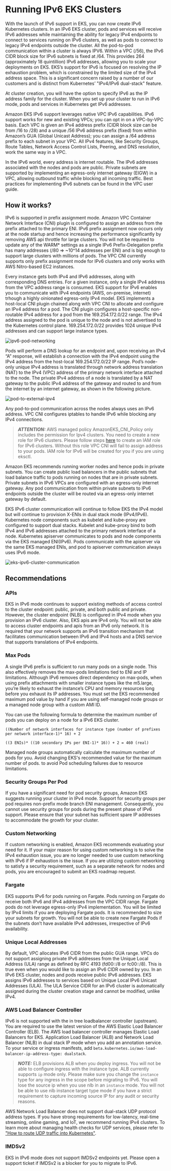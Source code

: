 # Running IPv6 EKS Clusters

With the launch of IPv6 support in EKS, you can now create IPv6 Kubernetes clusters. In an IPv6 EKS cluster, pods and services will receive IPv6 addresses while maintaining the ability for legacy IPv4 endpoints to connect to services running on IPv6 clusters, as well as pods to connect to legacy IPv4 endpoints outside the cluster. All the pod-to-pod communication within a cluster is always IPV6. Within a VPC (/56), the IPv6 CIDR block size for IPv6 subnets is fixed at /64. This provides 264 (approximately 18 quintillion) IPv6 addresses, allowing you to scale your deployments on EKS. EKS’s support for IPv6 is focused on resolving the IP exhaustion problem, which is constrained by the limited size of the IPv4 address space. This is a significant concern raised by a number of our customers and is distinct from Kubernetes’ "IPv4/IPv6 dual-stack" feature.

At cluster creation, you will have the option to specify IPv6 as the IP address family for the cluster. When you set up your cluster to run in IPv6 mode, pods and services in Kubernetes get IPv6 addresses.

Amazon EKS IPv6 support leverages native VPC IPv6 capabilities. IPv6 support works for new and existing VPCs; you can opt in on a VPC-by-VPC basis. Each VPC is given an IPv4 address prefix (CIDR block size can be from /16 to /28) and a unique /56 IPv6 address prefix (fixed) from within Amazon’s GUA (Global Unicast Address); you can assign a /64 address prefix to each subnet in your VPC. All IPv4 features, like Security Groups, Route Tables, Network Access Control Lists, Peering, and DNS resolution, work the same way in a VPC.

In the IPv6 world, every address is internet routable. The IPv6 addresses associated with the nodes and pods are public. Private subnets are supported by implementing an egress-only internet gateway (EIGW) in a VPC, allowing outbound traffic while blocking all incoming traffic. Best practices for implementing IPv6 subnets can be found in the VPC user guide.

## How it works?

IPv6 is supported in prefix assignment mode. Amazon VPC Container Network Interface (CNI) plugin is configured to assign an address from the prefix attached to the primary ENI. IPv6 prefix assignment now occurs only at the node startup and hence increasing the performance significantly by removing AWS api throttle for large clusters. You will not be required to update any of the WARM* settings as a single IPv6 Prefix-Delegation prefix has many addresses (/80 => ~10^14 addresses per ENI) and is big enough to support large clusters with millions of pods. The VPC CNI currently supports only prefix assignment mode for IPv6 clusters and only works with AWS Nitro-based EC2 instances.

Every instance gets both IPv4 and IPv6 addresses, along with corresponding DNS entries. For a given instance, only a single IPv4 address from the VPC address range is consumed. EKS support for IPv6 enables you to communicate with IPv4 endpoints (AWS, on-premise, internet) trhough a highly oinionated egress-only IPv4 model. EKS implements a host-local CNI plugin chained along with VPC CNI to allocate and configure an IPv4 address for a pod. The CNI plugin configures a host-specific non-routable IPv4 address for a pod from the 169.254.172.0/22 range. The IPv4 address assigned to the pod is unique to the node and is not advertised to the Kubernetes control plane. 169.254.172.0/22 provides 1024 unique IPv4 addresses and can support large instance types.

![ipv6-pod-networking](../images/ipv6-pod-networking.png)

Pods will perform a DNS lookup for an endpoint and, upon receiving an IPv4 “A” response, will establish a connection with the IPv4 endpoint using the IPv4 address from the host-local 169.254.172.0/22 IP range. Pod’s node-only unique IPv4 address is translated through network address translation (NAT) to the IPv4 (VPC) address of the primary network interface attached to the node. The private IPv4 address of a node is translated by a NAT gateway to the public IPv4 address of the gateway and routed to and from the internet by an internet gateway, as shown in the following picture.

![pod-to-external-ipv4](../images/pod-to-external-ipv4-igw.png)

Any pod-to-pod communication across the nodes always uses an IPv6 address. VPC CNI configures iptables to handle IPv6 while blocking any IPv4 connections.

> **_ATTENTION:_** AWS managed policy AmazonEKS_CNI_Policy only includes the permission for Ipv4 clusters. You need to create a new role for IPv6 clusters. Please follow steps [here](https://docs.aws.amazon.com/eks/latest/userguide/cni-iam-role.html#cni-iam-role-create-ipv6-policy) to create an IAM role for IPv6 clusters. Without this role VPC CNI will fail to assign address to your pods. IAM role for IPv6 will be created for you if you are using eksctl.

Amazon EKS recommends running worker nodes and hence pods in private subnets. You can create public load balancers in the public subnets that load balance traffic to pods running on nodes that are in private subnets. Private subnets in IPv6 VPCs are configured with an egress-only internet gateway. Any pod communication from within private subnets to IPv6 endpoints outside the cluster will be routed via an egress-only internet gateway by default.

EKS IPv6 cluster communication will continue to follow EKS the IPv4 model but will continue to provision X-ENIs in dual stack mode (IPv4/IPv6). Kubernetes node components such as kubelet and kube-proxy are configured to support dual stacks. Kubelet and kube-proxy bind to both IPv4 and IPv6 addresses attached to the primary network interface of a node. Kubernetes apiserver communicates to pods and node components via the EKS managed ENI(IPv6). Pods communicate with the apiserver via the same EKS managed ENIs, and pod to apiserver communication always uses IPv6 mode.

![eks-ipv6-cluster-communication](../images/ipv6-cluster-communication.png)

## Recommendations

### APIs

EKS in IPv6 mode continues to support existing methods of access control to the cluster endpoint: public, private, and both public and private. However, the cluster endpoint (NLB) is configured in IPv4 mode when you provision an IPv6 cluster. Also, EKS apis are IPv4 only. You will not be able to access cluster endpoints and apis from an IPv6 only network. It is required that your network supports an IPv6 transition mechanism that facilitates communication between IPv6 and IPv4 hosts and a DNS service that supports translations of IPv4 endpoints.

### Max Pods

A single IPv6 prefix is sufficient to run many pods on a single node. This also effectively removes the max-pods limitations tied to ENI and IP limitations. Although IPv6 removes direct dependency on max-pods, when using prefix attachments with smaller instance types like the m5.large, you’re likely to exhaust the instance’s CPU and memory resources long before you exhaust its IP addresses. You must set the EKS recommended maximum pod value by hand if you are using self-managed node groups or a managed node group with a custom AMI ID.

You can use the following formula to determine the maximum number of pods you can deploy on a node for a IPv6 EKS cluster.

```console
((Number of network interfaces for instance type (number of prefixes per network interface-1)* 16) + 2
```

```console
((3 ENIs)* ((10 secondary IPs per ENI-1)* 16)) + 2 = 460 (real)
```

Managed node groups automatically calculate the maximum number of pods for you. Avoid changing EKS's recommended value for the maximum number of pods. to avoid Pod scheduling failures due to resource limitations.

### Security Groups Per Pod

If you have a significant need for pod security groups, Amazon EKS suggests running your cluster in IPv4 mode. Support for security groups per pod requires non-prefix mode branch ENI management. Consequently, you cannot use security groups for pods during the present phase of IPv6 support. Please ensure that your subnet has sufficient spare IP addresses to accommodate the growth for your cluster.

### Custom Networking

If custom networking is enabled, Amazon EKS recommends evaluating your need for it. If your major reason for using custom networking is to solve the IPv4 exhaustion issue, you are no longer needed to use custom networking with IPv6 if IP exhaustion is the issue. If you are utilizing custom networking to satisfy a security requirement, such as a separate network for nodes and pods, you are encouraged to submit an EKS roadmap request.

### Fargate

EKS supports IPv6 for pods running on Fargate. Pods running on Fargate do receive both IPv6 and IPv4 addresses from the VPC CIDR range. Fargate pods do not leverage egress-only IPv4 implementation. You will be limited by IPv4 limits if you are deploying Fargate pods. It is recommended to size your subnets for growth. You will not be able to create new Fargate Pods if the subnets don’t have available IPv4 addresses, irrespective of IPv6 availability.

### Unique Local Addresses

By default, VPC allocates IPv6 CIDR from the public GUA range. VPCs do not support assigning private IPv6 addresses from the Unique Local Address (ULA) range as defined by RFC 4193 (fd00::/8 or fc00::/8). This is true even when you would like to assign an IPv6 CIDR owned by you. In an IPv6 EKS cluster, nodes and pods receive public IPv6 addresses. EKS assigns IPv6 addresses to services based on Unique Local IPv6 Unicast Addresses (ULA). The ULA Service CIDR for an IPv6 cluster is automatically assigned during the cluster creation stage and cannot be modified, unlike IPv4.

### AWS Load Balancer Controller

IPv6 is not supported with the in tree loadbalancer controller (upstream). You are required to use the latest version of the AWS Elastic Load Balancer Controller (ELB). The AWS load balancer controller manages Elastic Load Balancers for EKS. Application Load Balancer (ALB) and Network Load Balancer (NLB) in dual stack IP mode when you add an annotation service. To your service or ingress manifests, add `beta.kubernetes.io/aws-load-balancer-ip-address-type: dualstack`.

> **_NOTE:_** ELB provisions ALB when you deploy ingress. You will not be able to configure ingress with the instance type. ALB currently supports `ip` mode only. Please make sure you change the `instance` type for any ingress in the scope before migrating to IPv6. You will lose the source ip when you use nlb in an `instance` mode. You will not be able to use nlb instance target type mode if you have a strict requirement to capture incoming source IP for any audit or security reasons.

AWS Network Load Balancer does not support dual-stack UDP protocol address types. If you have strong requirements for low-latency, real-time streaming, online gaming, and IoT, we recommend running IPv4 clusters. To learn more about managing health checks for UDP services, please refer to ["How to route UDP traffic into Kubernetes"](https://aws.amazon.com/blogs/containers/how-to-route-udp-traffic-into-kubernetes/).

### IMDSv2

EKS in IPv6 mode does not support IMDSv2 endpoints yet. Please open a support ticket if IMDSv2 is a blocker for you to migrate to IPv6.

